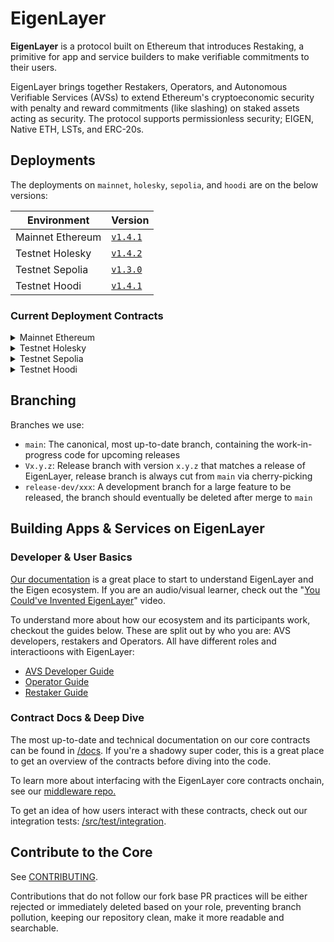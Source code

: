 <a name="introduction"/></a>

# EigenLayer

**EigenLayer** is a protocol built on Ethereum that introduces Restaking, a primitive for app and service builders to make verifiable commitments to their users.

EigenLayer brings together Restakers, Operators, and Autonomous Verifiable Services (AVSs) to extend Ethereum's cryptoeconomic security with penalty and reward commitments (like slashing) on staked assets acting as security. The protocol supports permissionless security; EIGEN, Native ETH, LSTs, and ERC-20s. 

## Deployments

The deployments on `mainnet`, `holesky`, `sepolia`, and `hoodi` are on the below versions:

| Environment | Version |
| -------- | -------- |
| Mainnet Ethereum | [`v1.4.1`](https://github.com/Layr-Labs/eigenlayer-contracts/releases/tag/v1.4.1) |
| Testnet Holesky | [`v1.4.2`](https://github.com/Layr-Labs/eigenlayer-contracts/releases/tag/v1.4.2) |
| Testnet Sepolia | [`v1.3.0`](https://github.com/Layr-Labs/eigenlayer-contracts/releases/tag/v1.3.0) |
| Testnet Hoodi | [`v1.4.1`](https://github.com/Layr-Labs/eigenlayer-contracts/releases/tag/v1.4.1) |


### Current Deployment Contracts

<details>
    <summary>Mainnet Ethereum</summary>


###### Core

| Name | Proxy | Implementation | Notes |
| -------- | -------- | -------- | -------- |
| [`DelegationManager`](https://github.com/Layr-Labs/eigenlayer-contracts/blob/v1.3.0/src/contracts/core/DelegationManager.sol) | [`0x39053D51B77DC0d36036Fc1fCc8Cb819df8Ef37A`](https://etherscan.io/address/0x39053D51B77DC0d36036Fc1fCc8Cb819df8Ef37A) | [`0xA751...7E73`](https://etherscan.io/address/0xA75112d1df37FA53a431525CD47A7d7faCEA7E73) | Proxy: [`TUP@4.7.1`](https://github.com/OpenZeppelin/openzeppelin-contracts/blob/v4.7.1/contracts/proxy/transparent/TransparentUpgradeableProxy.sol) |
| [`StrategyManager`](https://github.com/Layr-Labs/eigenlayer-contracts/blob/v1.3.0/src/contracts/core/StrategyManager.sol) | [`0x858646372CC42E1A627fcE94aa7A7033e7CF075A`](https://etherscan.io/address/0x858646372CC42E1A627fcE94aa7A7033e7CF075A) | [`0xba4b...b925`](https://etherscan.io/address/0xba4b2b8A076851A3044882493C2e36503d50b925) | Proxy: [`TUP@4.7.1`](https://github.com/OpenZeppelin/openzeppelin-contracts/blob/v4.7.1/contracts/proxy/transparent/TransparentUpgradeableProxy.sol) |
| [`EigenPodManager`](https://github.com/Layr-Labs/eigenlayer-contracts/blob/v1.3.0/src/contracts/pods/EigenPodManager.sol) | [`0x91E677b07F7AF907ec9a428aafA9fc14a0d3A338`](https://etherscan.io/address/0x91E677b07F7AF907ec9a428aafA9fc14a0d3A338) | [`0x8dB4...B7E9`](https://etherscan.io/address/0x8dB49233e3b7691D68745A31e4A0Cd9Cf924B7E9) | Proxy: [`TUP@4.7.1`](https://github.com/OpenZeppelin/openzeppelin-contracts/blob/v4.7.1/contracts/proxy/transparent/TransparentUpgradeableProxy.sol) |
| [`AVSDirectory`](https://github.com/Layr-Labs/eigenlayer-contracts/blob/v1.3.0/src/contracts/core/AVSDirectory.sol) | [`0x135dda560e946695d6f155dacafc6f1f25c1f5af`](https://etherscan.io/address/0x135dda560e946695d6f155dacafc6f1f25c1f5af) | [`0xA396...B6A2`](https://etherscan.io/address/0xA396D855D70e1A1ec1A0199ADB9845096683B6A2) | Proxy: [`TUP@4.7.1`](https://github.com/OpenZeppelin/openzeppelin-contracts/blob/v4.7.1/contracts/proxy/transparent/TransparentUpgradeableProxy.sol) |
| [`RewardsCoordinator`](https://github.com/Layr-Labs/eigenlayer-contracts/blob/v1.3.0/src/contracts/core/RewardsCoordinator.sol) | [`0x7750d328b314EfFa365A0402CcfD489B80B0adda`](https://etherscan.io/address/0x7750d328b314EfFa365A0402CcfD489B80B0adda) | [`0xa505...0aB`](https://etherscan.io/address/0xa505c0116aD65071F0130061F94745b7853220aB) | Proxy: [`TUP@4.7.1`](https://github.com/OpenZeppelin/openzeppelin-contracts/blob/v4.7.1/contracts/proxy/transparent/TransparentUpgradeableProxy.sol) |
| [`PermissionController`](https://github.com/Layr-Labs/eigenlayer-contracts/blob/v1.3.0/src/contracts/permissions/PermissionController.sol) | [`0x25E5F8B1E7aDf44518d35D5B2271f114e081f0E5`](https://etherscan.io/address/0x25E5F8B1E7aDf44518d35D5B2271f114e081f0E5) | [`0xe7f3...C6B1`](https://etherscan.io/address/0xe7f3705c9Addf2DE14e03C345fA982CAb2c1C6B1) | Proxy: [`TUP@4.9.0`](https://github.com/OpenZeppelin/openzeppelin-contracts/blob/v4.9.0/contracts/proxy/transparent/TransparentUpgradeableProxy.sol) |
| [`AllocationManager`](https://github.com/Layr-Labs/eigenlayer-contracts/blob/v1.3.0/src/contracts/core/AllocationManager.sol) | [`0x948a420b8CC1d6BFd0B6087C2E7c344a2CD0bc39`](https://etherscan.io/address/0x948a420b8CC1d6BFd0B6087C2E7c344a2CD0bc39) | [`0x7400...8a0b`](https://etherscan.io/address/0x740058839A1668Af5700e5d7B062007275e77D25) | Proxy: [`TUP@4.9.0`](https://github.com/OpenZeppelin/openzeppelin-contracts/blob/v4.9.0/contracts/proxy/transparent/TransparentUpgradeableProxy.sol) |

###### Strategies

Anyone can deploy and whitelist strategies for standard ERC20s by using the `StrategyFactory` deployed to the address below (see [docs](./docs/core/StrategyManager.md#strategyfactorydeploynewstrategy)). Strategies deployed from the `StrategyFactory` are deployed using the beacon proxy pattern:

| Name | Proxy | Implementation | Notes |
| -------- | -------- | -------- | -------- | 
| [`StrategyFactory`](https://github.com/Layr-Labs/eigenlayer-contracts/blob/v1.3.0/src/contracts/strategies/StrategyFactory.sol) | [`0x5e4C39Ad7A3E881585e383dB9827EB4811f6F647`](https://etherscan.io/address/0x5e4C39Ad7A3E881585e383dB9827EB4811f6F647) | [`0x1b97...c66`](https://etherscan.io/address/0x1b97d8F963179C0e17E5F3d85cdfd9a31A49bc66) | Proxy: [`TUP@4.7.1`](https://github.com/OpenZeppelin/openzeppelin-contracts/blob/v4.7.1/contracts/proxy/transparent/TransparentUpgradeableProxy.sol) |
| [`StrategyBase`](https://github.com/Layr-Labs/eigenlayer-contracts/blob/v1.3.0/src/contracts/strategies/StrategyBase.sol) | [`0x0ed6703C298d28aE0878d1b28e88cA87F9662fE9`](https://etherscan.io/address/0x0ed6703c298d28ae0878d1b28e88ca87f9662fe9) | [`0x0EC1...F456`](https://etherscan.io/address/0x0EC17ef9c00F360DB28CA8008684a4796b11E456) | - Beacon: [`BeaconProxy`](https://github.com/OpenZeppelin/openzeppelin-contracts/blob/v4.7.0/contracts/proxy/beacon/BeaconProxy.sol) <br />- Strategies: [`UpgradeableBeacon`](https://github.com/OpenZeppelin/openzeppelin-contracts/blob/v4.4.1/contracts/proxy/beacon/UpgradeableBeacon.sol) |

The following strategies were originally deployed and whitelisted outside of the `StrategyFactory`:

| Name | Proxy | Implementation | Notes |
| -------- | -------- | -------- | -------- | 
| [`StrategyBase (cbETH)`](https://github.com/Layr-Labs/eigenlayer-contracts/blob/v1.3.0/src/contracts/strategies/StrategyBaseTVLLimits.sol) | [`0x54945180dB7943c0ed0FEE7EdaB2Bd24620256bc`](https://etherscan.io/address/0x54945180dB7943c0ed0FEE7EdaB2Bd24620256bc) | [`0xaFDa...F178`](https://etherscan.io/address/0xaFDa870d4A94B9444F9F22A0e61806178b6Bf178) | Proxy: [`TUP@4.7.1`](https://github.com/OpenZeppelin/openzeppelin-contracts/blob/v4.7.1/contracts/proxy/transparent/TransparentUpgradeableProxy.sol) |
| [`StrategyBase (stETH)`](https://github.com/Layr-Labs/eigenlayer-contracts/blob/v1.3.0/src/contracts/strategies/StrategyBaseTVLLimits.sol) | [`0x93c4b944D05dfe6df7645A86cd2206016c51564D`](https://etherscan.io/address/0x93c4b944D05dfe6df7645A86cd2206016c51564D) | [`0xaFDa...F178`](https://etherscan.io/address/0xaFDa870d4A94B9444F9F22A0e61806178b6Bf178) | Proxy: [`TUP@4.7.1`](https://github.com/OpenZeppelin/openzeppelin-contracts/blob/v4.7.1/contracts/proxy/transparent/TransparentUpgradeableProxy.sol) |
| [`StrategyBase (rETH)`](https://github.com/Layr-Labs/eigenlayer-contracts/blob/v1.3.0/src/contracts/strategies/StrategyBaseTVLLimits.sol) | [`0x1BeE69b7dFFfA4E2d53C2a2Df135C388AD25dCD2`](https://etherscan.io/address/0x1BeE69b7dFFfA4E2d53C2a2Df135C388AD25dCD2) | [`0xaFDa...F178`](https://etherscan.io/address/0xaFDa870d4A94B9444F9F22A0e61806178b6Bf178) | Proxy: [`TUP@4.7.1`](https://github.com/OpenZeppelin/openzeppelin-contracts/blob/v4.7.1/contracts/proxy/transparent/TransparentUpgradeableProxy.sol) |
| [`StrategyBase (ETHx)`](https://github.com/Layr-Labs/eigenlayer-contracts/blob/v1.3.0/src/contracts/strategies/StrategyBaseTVLLimits.sol) | [`0x9d7eD45EE2E8FC5482fa2428f15C971e6369011d`](https://etherscan.io/address/0x9d7eD45EE2E8FC5482fa2428f15C971e6369011d) | [`0xaFDa...F178`](https://etherscan.io/address/0xaFDa870d4A94B9444F9F22A0e61806178b6Bf178) | Proxy: [`TUP@4.7.1`](https://github.com/OpenZeppelin/openzeppelin-contracts/blob/v4.7.1/contracts/proxy/transparent/TransparentUpgradeableProxy.sol) |
| [`StrategyBase (ankrETH)`](https://github.com/Layr-Labs/eigenlayer-contracts/blob/v1.3.0/src/contracts/strategies/StrategyBaseTVLLimits.sol) | [`0x13760F50a9d7377e4F20CB8CF9e4c26586c658ff`](https://etherscan.io/address/0x13760F50a9d7377e4F20CB8CF9e4c26586c658ff) | [`0xaFDa...F178`](https://etherscan.io/address/0xaFDa870d4A94B9444F9F22A0e61806178b6Bf178) | Proxy: [`TUP@4.7.1`](https://github.com/OpenZeppelin/openzeppelin-contracts/blob/v4.7.1/contracts/proxy/transparent/TransparentUpgradeableProxy.sol) |
| [`StrategyBase (OETH)`](https://github.com/Layr-Labs/eigenlayer-contracts/blob/v1.3.0/src/contracts/strategies/StrategyBaseTVLLimits.sol) | [`0xa4C637e0F704745D182e4D38cAb7E7485321d059`](https://etherscan.io/address/0xa4C637e0F704745D182e4D38cAb7E7485321d059) | [`0xaFDa...F178`](https://etherscan.io/address/0xaFDa870d4A94B9444F9F22A0e61806178b6Bf178) | Proxy: [`TUP@4.7.1`](https://github.com/OpenZeppelin/openzeppelin-contracts/blob/v4.7.1/contracts/proxy/transparent/TransparentUpgradeableProxy.sol) |
| [`StrategyBase (osETH)`](https://github.com/Layr-Labs/eigenlayer-contracts/blob/v1.3.0/src/contracts/strategies/StrategyBaseTVLLimits.sol) | [`0x57ba429517c3473B6d34CA9aCd56c0e735b94c02`](https://etherscan.io/address/0x57ba429517c3473B6d34CA9aCd56c0e735b94c02) | [`0xaFDa...F178`](https://etherscan.io/address/0xaFDa870d4A94B9444F9F22A0e61806178b6Bf178) | Proxy: [`TUP@4.7.1`](https://github.com/OpenZeppelin/openzeppelin-contracts/blob/v4.7.1/contracts/proxy/transparent/TransparentUpgradeableProxy.sol) |
| [`StrategyBase (swETH)`](https://github.com/Layr-Labs/eigenlayer-contracts/blob/v1.3.0/src/contracts/strategies/StrategyBaseTVLLimits.sol) | [`0x0Fe4F44beE93503346A3Ac9EE5A26b130a5796d6`](https://etherscan.io/address/0x0Fe4F44beE93503346A3Ac9EE5A26b130a5796d6) | [`0xaFDa...F178`](https://etherscan.io/address/0xaFDa870d4A94B9444F9F22A0e61806178b6Bf178) | Proxy: [`TUP@4.7.1`](https://github.com/OpenZeppelin/openzeppelin-contracts/blob/v4.7.1/contracts/proxy/transparent/TransparentUpgradeableProxy.sol) |
| [`StrategyBase (wBETH)`](https://github.com/Layr-Labs/eigenlayer-contracts/blob/v1.3.0/src/contracts/strategies/StrategyBaseTVLLimits.sol) | [`0x7CA911E83dabf90C90dD3De5411a10F1A6112184`](https://etherscan.io/address/0x7CA911E83dabf90C90dD3De5411a10F1A6112184) | [`0xaFDa...F178`](https://etherscan.io/address/0xaFDa870d4A94B9444F9F22A0e61806178b6Bf178) | Proxy: [`TUP@4.7.1`](https://github.com/OpenZeppelin/openzeppelin-contracts/blob/v4.7.1/contracts/proxy/transparent/TransparentUpgradeableProxy.sol) |
| [`StrategyBase (sfrxETH)`](https://github.com/Layr-Labs/eigenlayer-contracts/blob/v1.3.0/src/contracts/strategies/StrategyBaseTVLLimits.sol) | [`0x8CA7A5d6f3acd3A7A8bC468a8CD0FB14B6BD28b6`](https://etherscan.io/address/0x8CA7A5d6f3acd3A7A8bC468a8CD0FB14B6BD28b6) | [`0xaFDa...F178`](https://etherscan.io/address/0xaFDa870d4A94B9444F9F22A0e61806178b6Bf178) | Proxy: [`TUP@4.7.1`](https://github.com/OpenZeppelin/openzeppelin-contracts/blob/v4.7.1/contracts/proxy/transparent/TransparentUpgradeableProxy.sol) |
| [`StrategyBase (lsETH)`](https://github.com/Layr-Labs/eigenlayer-contracts/blob/v1.3.0/src/contracts/strategies/StrategyBaseTVLLimits.sol) | [`0xAe60d8180437b5C34bB956822ac2710972584473`](https://etherscan.io/address/0xAe60d8180437b5C34bB956822ac2710972584473) | [`0xaFDa...F178`](https://etherscan.io/address/0xaFDa870d4A94B9444F9F22A0e61806178b6Bf178) | Proxy: [`TUP@4.7.1`](https://github.com/OpenZeppelin/openzeppelin-contracts/blob/v4.7.1/contracts/proxy/transparent/TransparentUpgradeableProxy.sol) |
| [`StrategyBase (mETH)`](https://github.com/Layr-Labs/eigenlayer-contracts/blob/v1.3.0/src/contracts/strategies/StrategyBaseTVLLimits.sol) | [`0x298aFB19A105D59E74658C4C334Ff360BadE6dd2`](https://etherscan.io/address/0x298aFB19A105D59E74658C4C334Ff360BadE6dd2) | [`0xaFDa...F178`](https://etherscan.io/address/0xaFDa870d4A94B9444F9F22A0e61806178b6Bf178) | Proxy: [`TUP@4.7.1`](https://github.com/OpenZeppelin/openzeppelin-contracts/blob/v4.7.1/contracts/proxy/transparent/TransparentUpgradeableProxy.sol) |

###### Strategies - Special

The following strategies differ significantly from the other strategies deployed/used above:

| Name | Proxy | Implementation | Notes |
| -------- | -------- | -------- | -------- |
| [`EigenStrategy (EIGEN)`](https://github.com/Layr-Labs/eigenlayer-contracts/blob/v1.3.0/src/contracts/strategies/EigenStrategy.sol) | [`0xaCB55C530Acdb2849e6d4f36992Cd8c9D50ED8F7`](https://etherscan.io/address/0xaCB55C530Acdb2849e6d4f36992Cd8c9D50ED8F7) | [`0x90B0...8729`](https://etherscan.io/address/0x90B074DDD680bD06C72e28b09231A0F848205729) | Proxy: [`TUP@4.9.0`](https://github.com/OpenZeppelin/openzeppelin-contracts/blob/v4.9.0/contracts/proxy/transparent/TransparentUpgradeableProxy.sol) |
| `Beacon Chain ETH` | `0xbeaC0eeEeeeeEEeEeEEEEeeEEeEeeeEeeEEBEaC0` | - | - Used for Beacon Chain ETH shares <br />- Not a real contract! |

###### EigenPods

| Name | Proxy | Implementation | Notes |
| -------- | -------- | -------- | -------- | 
| [`EigenPod (beacon)`](https://github.com/Layr-Labs/eigenlayer-contracts/blob/v1.3.0/src/contracts/pods/EigenPod.sol) | [`0x5a2a4F2F3C18f09179B6703e63D9eDD165909073`](https://etherscan.io/address/0x5a2a4F2F3C18f09179B6703e63D9eDD165909073) | [`0xe2E2...46c3`](https://etherscan.io/address/0xe2E2dB234b0FFB9AFe41e52dB7d3c2B8585646c3) | - Beacon: [`BeaconProxy`](https://github.com/OpenZeppelin/openzeppelin-contracts/blob/v4.7.0/contracts/proxy/beacon/BeaconProxy.sol) <br />- Pods: [`UpgradeableBeacon`](https://github.com/OpenZeppelin/openzeppelin-contracts/blob/v4.4.1/contracts/proxy/beacon/UpgradeableBeacon.sol) |

###### EIGEN/bEIGEN

| Name | Proxy | Implementation | Notes |
| -------- | -------- | -------- | -------- | 
| [`Eigen`](https://github.com/Layr-Labs/eigenlayer-contracts/blob/mainnet/src/contracts/token/Eigen.sol) | [`0xec53bf9167f50cdeb3ae105f56099aaab9061f83`](https://etherscan.io/address/0xec53bf9167f50cdeb3ae105f56099aaab9061f83) | [`0x17f5...26A0`](https://etherscan.io/address/0x17f56E911C279bad67eDC08acbC9cf3DC4eF26A0) | Proxy: [`TUP@4.9.0`](https://github.com/OpenZeppelin/openzeppelin-contracts/blob/v4.9.0/contracts/proxy/transparent/TransparentUpgradeableProxy.sol) |
| [`Backing Eigen`](https://github.com/Layr-Labs/eigenlayer-contracts/blob/mainnet/src/contracts/token/BackingEigen.sol) | [`0x83E9115d334D248Ce39a6f36144aEaB5b3456e75`](https://etherscan.io/address/0x83E9115d334D248Ce39a6f36144aEaB5b3456e75) | [`0xF2b2...9b17`](https://etherscan.io/address/0xF2b225815F70c9b327DC9db758A36c92A4279b17) | Proxy: [`TUP@4.9.0`](https://github.com/OpenZeppelin/openzeppelin-contracts/blob/v4.9.0/contracts/proxy/transparent/TransparentUpgradeableProxy.sol) |
| [`SignedDistributor`](https://etherscan.io/address/0x035bdAeaB85E47710C27EdA7FD754bA80aD4ad02#code) | - | [`0x035b...ad02`](https://etherscan.io/address/0x035bdAeaB85E47710C27EdA7FD754bA80aD4ad02) | - |

###### Multisigs

| Name | Proxy | Implementation | Notes |
| -------- | -------- | -------- | -------- | 
| [`PauserRegistry`](https://github.com/Layr-Labs/eigenlayer-contracts/blob/v1.3.0/src/contracts/permissions/PauserRegistry.sol) | - | [`0xB876...2806`](https://etherscan.io/address/0xB8765ed72235d279c3Fb53936E4606db0Ef12806) | |
| [`Pauser Multisig`](https://github.com/safe-global/safe-contracts/blob/v1.3.0/contracts/GnosisSafe.sol) | [`0x5050389572f2d220ad927CcbeA0D406831012390`](https://etherscan.io/address/0x5050389572f2d220ad927CcbeA0D406831012390) | [`0xd9db...9552`](https://etherscan.io/address/0xd9db270c1b5e3bd161e8c8503c55ceabee709552) | Proxy: [`Gnosis@1.3.0`](https://github.com/safe-global/safe-contracts/blob/v1.3.0/contracts/proxies/GnosisSafeProxy.sol) |
| [`Community Multisig`](https://github.com/safe-global/safe-contracts/blob/v1.3.0/contracts/GnosisSafe.sol) | [`0xFEA47018D632A77bA579846c840d5706705Dc598`](https://etherscan.io/address/0xFEA47018D632A77bA579846c840d5706705Dc598) | [`0xd9db...9552`](https://etherscan.io/address/0xd9db270c1b5e3bd161e8c8503c55ceabee709552) | Proxy: [`Gnosis@1.3.0`](https://github.com/safe-global/safe-contracts/blob/v1.3.0/contracts/proxies/GnosisSafeProxy.sol) |
| [`Executor Multisig`](https://github.com/safe-global/safe-contracts/blob/v1.3.0/contracts/GnosisSafe.sol) | [`0x369e6F597e22EaB55fFb173C6d9cD234BD699111`](https://etherscan.io/address/0x369e6F597e22EaB55fFb173C6d9cD234BD699111) | [`0xd9db...9552`](https://etherscan.io/address/0xd9db270c1b5e3bd161e8c8503c55ceabee709552) | Proxy: [`Gnosis@1.3.0`](https://github.com/safe-global/safe-contracts/blob/v1.3.0/contracts/proxies/GnosisSafeProxy.sol) |
| [`Operations Multisig`](https://github.com/safe-global/safe-contracts/blob/v1.3.0/contracts/GnosisSafe.sol) | [`0xBE1685C81aA44FF9FB319dD389addd9374383e90`](https://etherscan.io/address/0xBE1685C81aA44FF9FB319dD389addd9374383e90) | [`0xd9db...9552`](https://etherscan.io/address/0xd9db270c1b5e3bd161e8c8503c55ceabee709552) | Proxy: [`Gnosis@1.3.0`](https://github.com/safe-global/safe-contracts/blob/v1.3.0/contracts/proxies/GnosisSafeProxy.sol) |
| [`Compound: Timelock`](https://github.com/compound-finance/compound-protocol/blob/a3214f67b73310d547e00fc578e8355911c9d376/contracts/Timelock.sol) | - | [`0xA6Db...0EAF`](https://etherscan.io/address/0xA6Db1A8C5a981d1536266D2a393c5F8dDb210EAF) | |
| [`OZ: Proxy Admin`](https://github.com/OpenZeppelin/openzeppelin-contracts/blob/v4.7.1/contracts/proxy/transparent/ProxyAdmin.sol) | - | [`0x8b95...2444`](https://etherscan.io/address/0x8b9566AdA63B64d1E1dcF1418b43fd1433b72444) | |


</details>



<details>
    <summary>Testnet Holesky</summary>


You can view the deployed contract addresses below, or check out the code itself on the [`testnet-holesky`](https://github.com/Layr-Labs/eigenlayer-contracts/tree/testnet-holesky) branch.

###### Core

| Name | Proxy | Implementation | Notes |
| -------- | -------- | -------- | -------- |
| [`DelegationManager`](https://github.com/Layr-Labs/eigenlayer-contracts/blob/v1.4.2/src/contracts/core/DelegationManager.sol) | [`0xA44151489861Fe9e3055d95adC98FbD462B948e7`](https://holesky.etherscan.io/address/0xA44151489861Fe9e3055d95adC98FbD462B948e7) | [`0x5c79...4106`](https://holesky.etherscan.io/address/0x5c798965208a6FddEc2eA8505c544065645c4106) | Proxy: [`TUP@4.7.1`](https://github.com/OpenZeppelin/openzeppelin-contracts/blob/v4.7.1/contracts/proxy/transparent/TransparentUpgradeableProxy.sol) |
| [`StrategyManager`](https://github.com/Layr-Labs/eigenlayer-contracts/blob/v1.4.2/src/contracts/core/StrategyManager.sol) | [`0xdfB5f6CE42aAA7830E94ECFCcAd411beF4d4D5b6`](https://holesky.etherscan.io/address/0xdfB5f6CE42aAA7830E94ECFCcAd411beF4d4D5b6) | [`0xCDea...3328`](https://holesky.etherscan.io/address/0xCDea36294A06BC9FA03b6A3B943291B74FC53328) | Proxy: [`TUP@4.7.1`](https://github.com/OpenZeppelin/openzeppelin-contracts/blob/v4.7.1/contracts/proxy/transparent/TransparentUpgradeableProxy.sol) |
| [`EigenPodManager`](https://github.com/Layr-Labs/eigenlayer-contracts/blob/v1.4.2/src/contracts/pods/EigenPodManager.sol) | [`0x30770d7E3e71112d7A6b7259542D1f680a70e315`](https://holesky.etherscan.io/address/0x30770d7E3e71112d7A6b7259542D1f680a70e315) | [`0xe93F...B7E9`](https://holesky.etherscan.io/address/0xe93F791bc0Cc4C3c91cbBba4840De9F7Fc590b15) | Proxy: [`TUP@4.7.1`](https://github.com/OpenZeppelin/openzeppelin-contracts/blob/v4.7.1/contracts/proxy/transparent/TransparentUpgradeableProxy.sol) |
| [`AVSDirectory`](https://github.com/Layr-Labs/eigenlayer-contracts/blob/v1.4.2/src/contracts/core/AVSDirectory.sol) | [`0x055733000064333CaDDbC92763c58BF0192fFeBf`](https://holesky.etherscan.io/address/0x055733000064333CaDDbC92763c58BF0192fFeBf) | [`0x331e...2506`](https://holesky.etherscan.io/address/0x331e3Bd9cf69562f6F9ade72BD3D9f271f1B2506) | Proxy: [`TUP@4.7.1`](https://github.com/OpenZeppelin/openzeppelin-contracts/blob/v4.7.1/contracts/proxy/transparent/TransparentUpgradeableProxy.sol) |
| [`RewardsCoordinator`](https://github.com/Layr-Labs/eigenlayer-contracts/blob/v1.4.2/src/contracts/core/RewardsCoordinator.sol) | [`0xAcc1fb458a1317E886dB376Fc8141540537E68fE`](https://holesky.etherscan.io/address/0xAcc1fb458a1317E886dB376Fc8141540537E68fE) | [`0x4087...d41`](https://holesky.etherscan.io/address/0x40873dddA165258E1c5aE487f4842dac3946Ad41) | Proxy: [`TUP@4.7.1`](https://github.com/OpenZeppelin/openzeppelin-contracts/blob/v4.7.1/contracts/proxy/transparent/TransparentUpgradeableProxy.sol) |
| [`AllocationManager`](https://github.com/Layr-Labs/eigenlayer-contracts/blob/v1.4.2/src/contracts/core/AllocationManager.sol) | [`0x78469728304326CBc65f8f95FA756B0B73164462`](https://holesky.etherscan.io/address/0x78469728304326CBc65f8f95FA756B0B73164462) | [`0xA248...968A`](https://holesky.etherscan.io/address/0xA24898174701fF888B127e65c827E441F4Bc968A) | Proxy: [`TUP@4.9.0`](https://github.com/OpenZeppelin/openzeppelin-contracts/blob/v4.9.0/contracts/proxy/transparent/TransparentUpgradeableProxy.sol) |
| [`PermissionController`](https://github.com/Layr-Labs/eigenlayer-contracts/blob/v1.4.2/src/contracts/permissions/PermissionController.sol) | [`0x598cb226B591155F767dA17AfE7A2241a68C5C10`](https://holesky.etherscan.io/address/0x598cb226B591155F767dA17AfE7A2241a68C5C10) | [`0x7ab0...a2b9`](https://holesky.etherscan.io/address/0x7ab0ebd25d5ffe7527600ca5b2858c1a3faba2b9#code) | Proxy: [`TUP@4.9.0`](https://github.com/OpenZeppelin/openzeppelin-contracts/blob/v4.9.0/contracts/proxy/transparent/TransparentUpgradeableProxy.sol) |

###### Strategies

Anyone can deploy and whitelist strategies for standard ERC20s by using the `StrategyFactory` deployed to the address below (see [docs](./docs/core/StrategyManager.md#strategyfactorydeploynewstrategy)). Strategies deployed from the `StrategyFactory` are deployed using the beacon proxy pattern:

| Name | Proxy | Implementation | Notes |
| -------- | -------- | -------- | -------- | 
| [`StrategyFactory`](https://github.com/Layr-Labs/eigenlayer-contracts/blob/v1.4.2/src/contracts/strategies/StrategyFactory.sol) | [`0x9c01252B580efD11a05C00Aa42Dd3ac1Ec52DF6d`](https://holesky.etherscan.io/address/0x9c01252B580efD11a05C00Aa42Dd3ac1Ec52DF6d) | [`0x84aa...a7d`](https://holesky.etherscan.io/address/0x84aaD0F753b84Cd68F36Ff207DDfA0f2865b1a7d) | Proxy: [`TUP@4.7.1`](https://github.com/OpenZeppelin/openzeppelin-contracts/blob/v4.7.1/contracts/proxy/transparent/TransparentUpgradeableProxy.sol) |
| [`StrategyBase`](https://github.com/Layr-Labs/eigenlayer-contracts/blob/v1.4.2/src/contracts/strategies/StrategyBase.sol) | [`0xd3c6C6BA4E40dB9288c6a2077e5635344F8aFA4F`](https://holesky.etherscan.io/address/0xd3c6C6BA4E40dB9288c6a2077e5635344F8aFA4F) | [`0x98a8...e8A`](https://holesky.etherscan.io/address/0x98a82726de51011e6Edc848461672Cf245CFEe8A) | - Beacon: [`BeaconProxy`](https://github.com/OpenZeppelin/openzeppelin-contracts/blob/v4.7.0/contracts/proxy/beacon/BeaconProxy.sol) <br />- Strategies: [`UpgradeableBeacon`](https://github.com/OpenZeppelin/openzeppelin-contracts/blob/v4.4.1/contracts/proxy/beacon/UpgradeableBeacon.sol) |

The following strategies were originally deployed and whitelisted outside of the `StrategyFactory`:

| Name | Proxy | Implementation | Notes |
| -------- | -------- | -------- | -------- | 
| [`StrategyBase (stETH)`](https://github.com/Layr-Labs/eigenlayer-contracts/blob/v1.4.2/src/contracts/strategies/StrategyBaseTVLLimits.sol) | [`0x7D704507b76571a51d9caE8AdDAbBFd0ba0e63d3`](https://holesky.etherscan.io/address/0x7D704507b76571a51d9caE8AdDAbBFd0ba0e63d3) | [`0x5FdD...3C1e`](https://holesky.etherscan.io/address/0x5FdD6a71a3C88111474C812Ca6d60942d7923C1e) | Proxy: [`TUP@4.7.1`](https://github.com/OpenZeppelin/openzeppelin-contracts/blob/v4.7.1/contracts/proxy/transparent/TransparentUpgradeableProxy.sol) |
| [`StrategyBase (rETH)`](https://github.com/Layr-Labs/eigenlayer-contracts/blob/v1.4.2/src/contracts/strategies/StrategyBaseTVLLimits.sol) | [`0x3A8fBdf9e77DFc25d09741f51d3E181b25d0c4E0`](https://holesky.etherscan.io/address/0x3A8fBdf9e77DFc25d09741f51d3E181b25d0c4E0) | [`0x5FdD...3C1e`](https://holesky.etherscan.io/address/0x5FdD6a71a3C88111474C812Ca6d60942d7923C1e) | Proxy: [`TUP@4.7.1`](https://github.com/OpenZeppelin/openzeppelin-contracts/blob/v4.7.1/contracts/proxy/transparent/TransparentUpgradeableProxy.sol) |
| [`StrategyBase (WETH)`](https://github.com/Layr-Labs/eigenlayer-contracts/blob/v1.4.2/src/contracts/strategies/StrategyBaseTVLLimits.sol) | [`0x80528D6e9A2BAbFc766965E0E26d5aB08D9CFaF9`](https://holesky.etherscan.io/address/0x80528D6e9A2BAbFc766965E0E26d5aB08D9CFaF9) | [`0x5FdD...3C1e`](https://holesky.etherscan.io/address/0x5FdD6a71a3C88111474C812Ca6d60942d7923C1e) | Proxy: [`TUP@4.7.1`](https://github.com/OpenZeppelin/openzeppelin-contracts/blob/v4.7.1/contracts/proxy/transparent/TransparentUpgradeableProxy.sol) |
| [`StrategyBase (lsETH)`](https://github.com/Layr-Labs/eigenlayer-contracts/blob/v1.4.2/src/contracts/strategies/StrategyBaseTVLLimits.sol) | [`0x05037A81BD7B4C9E0F7B430f1F2A22c31a2FD943`](https://holesky.etherscan.io/address/0x05037A81BD7B4C9E0F7B430f1F2A22c31a2FD943) | [`0x5FdD...3C1e`](https://holesky.etherscan.io/address/0x5FdD6a71a3C88111474C812Ca6d60942d7923C1e) | Proxy: [`TUP@4.7.1`](https://github.com/OpenZeppelin/openzeppelin-contracts/blob/v4.7.1/contracts/proxy/transparent/TransparentUpgradeableProxy.sol) |
| [`StrategyBase (sfrxETH)`](https://github.com/Layr-Labs/eigenlayer-contracts/blob/v1.4.2/src/contracts/strategies/StrategyBaseTVLLimits.sol) | [`0x9281ff96637710Cd9A5CAcce9c6FAD8C9F54631c`](https://holesky.etherscan.io/address/0x9281ff96637710Cd9A5CAcce9c6FAD8C9F54631c) | [`0x5FdD...3C1e`](https://holesky.etherscan.io/address/0x5FdD6a71a3C88111474C812Ca6d60942d7923C1e) | Proxy: [`TUP@4.7.1`](https://github.com/OpenZeppelin/openzeppelin-contracts/blob/v4.7.1/contracts/proxy/transparent/TransparentUpgradeableProxy.sol) |
| [`StrategyBase (ETHx)`](https://github.com/Layr-Labs/eigenlayer-contracts/blob/v1.4.2/src/contracts/strategies/StrategyBaseTVLLimits.sol) | [`0x31B6F59e1627cEfC9fA174aD03859fC337666af7`](https://holesky.etherscan.io/address/0x31B6F59e1627cEfC9fA174aD03859fC337666af7) | [`0x5FdD...3C1e`](https://holesky.etherscan.io/address/0x5FdD6a71a3C88111474C812Ca6d60942d7923C1e) | Proxy: [`TUP@4.7.1`](https://github.com/OpenZeppelin/openzeppelin-contracts/blob/v4.7.1/contracts/proxy/transparent/TransparentUpgradeableProxy.sol) |
| [`StrategyBase (osETH)`](https://github.com/Layr-Labs/eigenlayer-contracts/blob/v1.4.2/src/contracts/strategies/StrategyBaseTVLLimits.sol) | [`0x46281E3B7fDcACdBa44CADf069a94a588Fd4C6Ef`](https://holesky.etherscan.io/address/0x46281E3B7fDcACdBa44CADf069a94a588Fd4C6Ef) | [`0x5FdD...3C1e`](https://holesky.etherscan.io/address/0x5FdD6a71a3C88111474C812Ca6d60942d7923C1e) | Proxy: [`TUP@4.7.1`](https://github.com/OpenZeppelin/openzeppelin-contracts/blob/v4.7.1/contracts/proxy/transparent/TransparentUpgradeableProxy.sol) |
| [`StrategyBase (cbETH)`](https://github.com/Layr-Labs/eigenlayer-contracts/blob/v1.4.2/src/contracts/strategies/StrategyBaseTVLLimits.sol) | [`0x70EB4D3c164a6B4A5f908D4FBb5a9cAfFb66bAB6`](https://holesky.etherscan.io/address/0x70EB4D3c164a6B4A5f908D4FBb5a9cAfFb66bAB6) | [`0x5FdD...3C1e`](https://holesky.etherscan.io/address/0x5FdD6a71a3C88111474C812Ca6d60942d7923C1e) | Proxy: [`TUP@4.7.1`](https://github.com/OpenZeppelin/openzeppelin-contracts/blob/v4.7.1/contracts/proxy/transparent/TransparentUpgradeableProxy.sol) |
| [`StrategyBase (mETH)`](https://github.com/Layr-Labs/eigenlayer-contracts/blob/v1.4.2/src/contracts/strategies/StrategyBaseTVLLimits.sol) | [`0xaccc5A86732BE85b5012e8614AF237801636F8e5`](https://holesky.etherscan.io/address/0xaccc5A86732BE85b5012e8614AF237801636F8e5) | [`0x5FdD...3C1e`](https://holesky.etherscan.io/address/0x5FdD6a71a3C88111474C812Ca6d60942d7923C1e) | Proxy: [`TUP@4.7.1`](https://github.com/OpenZeppelin/openzeppelin-contracts/blob/v4.7.1/contracts/proxy/transparent/TransparentUpgradeableProxy.sol) |
| [`StrategyBase (ankrETH)`](https://github.com/Layr-Labs/eigenlayer-contracts/blob/v1.4.2/src/contracts/strategies/StrategyBaseTVLLimits.sol) | [`0x7673a47463F80c6a3553Db9E54c8cDcd5313d0ac`](https://holesky.etherscan.io/address/0x7673a47463F80c6a3553Db9E54c8cDcd5313d0ac) | [`0x5FdD...3C1e`](https://holesky.etherscan.io/address/0x5FdD6a71a3C88111474C812Ca6d60942d7923C1e) | Proxy: [`TUP@4.7.1`](https://github.com/OpenZeppelin/openzeppelin-contracts/blob/v4.7.1/contracts/proxy/transparent/TransparentUpgradeableProxy.sol) |
| [`StrategyBase (reALT)`](https://github.com/Layr-Labs/eigenlayer-contracts/blob/v1.4.2/src/contracts/strategies/StrategyBaseTVLLimits.sol) | [`0xAD76D205564f955A9c18103C4422D1Cd94016899`](https://holesky.etherscan.io/address/0xAD76D205564f955A9c18103C4422D1Cd94016899) | [`0x5FdD...3C1e`](https://holesky.etherscan.io/address/0x5FdD6a71a3C88111474C812Ca6d60942d7923C1e) | Proxy: [`TUP@4.7.1`](https://github.com/OpenZeppelin/openzeppelin-contracts/blob/v4.7.1/contracts/proxy/transparent/TransparentUpgradeableProxy.sol) |
| [`StrategyBase (EO)`](https://github.com/Layr-Labs/eigenlayer-contracts/blob/v1.4.2/src/contracts/strategies/StrategyBaseTVLLimits.sol) | [`0x78dBcbEF8fF94eC7F631c23d38d197744a323868`](https://holesky.etherscan.io/address/0x78dBcbEF8fF94eC7F631c23d38d197744a323868) | [`0x5FdD...3C1e`](https://holesky.etherscan.io/address/0x5FdD6a71a3C88111474C812Ca6d60942d7923C1e) | Proxy: [`TUP@4.7.1`](https://github.com/OpenZeppelin/openzeppelin-contracts/blob/v4.7.1/contracts/proxy/transparent/TransparentUpgradeableProxy.sol) |

###### Strategies - Special

The following strategies differ significantly from the other strategies deployed/used above:

| Name | Proxy | Implementation | Notes |
| -------- | -------- | -------- | -------- |
| [`EigenStrategy (EIGEN)`](https://github.com/Layr-Labs/eigenlayer-contracts/blob/v1.4.2/src/contracts/strategies/EigenStrategy.sol) | [`0x43252609bff8a13dFe5e057097f2f45A24387a84`](https://holesky.etherscan.io/address/0x43252609bff8a13dFe5e057097f2f45A24387a84) | [`0xA0f3...C2B1`](https://holesky.etherscan.io/address/0xA0f3f218428157FCB750b0F7b74a5e234bC2C2B1) | Proxy: [`TUP@4.7.1`](https://github.com/OpenZeppelin/openzeppelin-contracts/blob/v4.7.1/contracts/proxy/transparent/TransparentUpgradeableProxy.sol) |
| `Beacon Chain ETH` | `0xbeaC0eeEeeeeEEeEeEEEEeeEEeEeeeEeeEEBEaC0` | - | - Used for Beacon Chain ETH shares <br />- Not a real contract! |

###### EigenPods

| Name | Proxy | Implementation | Notes |
| -------- | -------- | -------- | -------- | 
| [`EigenPod (beacon)`](https://github.com/Layr-Labs/eigenlayer-contracts/blob/v1.4.2/src/contracts/pods/EigenPod.sol) | [`0x7261C2bd75a7ACE1762f6d7FAe8F63215581832D`](https://holesky.etherscan.io/address/0x7672F1f72d30bBf5A6781aC183EDCCA5e3003AAD) | [`0x454B...3109`](https://holesky.etherscan.io/address/0x454B7ae61EfaD9c2455eF4E8604a136593453109) | - Beacon: [`BeaconProxy`](https://github.com/OpenZeppelin/openzeppelin-contracts/blob/v4.7.0/contracts/proxy/beacon/BeaconProxy.sol) <br />- Pods: [`UpgradeableBeacon`](https://github.com/OpenZeppelin/openzeppelin-contracts/blob/v4.4.1/contracts/proxy/beacon/UpgradeableBeacon.sol) |

###### EIGEN/bEIGEN

| Name | Proxy | Implementation | Notes |
| -------- | -------- | -------- | -------- | 
| [`Eigen`](https://github.com/Layr-Labs/eigenlayer-contracts/blob/v1.4.2/src/contracts/token/Eigen.sol) | [`0x3B78576F7D4230A49bE2c915629b31122C3FbF88`](https://holesky.etherscan.io/address/0x3B78576F7D4230A49bE2c915629b31122C3FbF88) | [`0x01cb...3050`](https://holesky.etherscan.io/address/0x01cbB2ae8eFE46EEdB9f7575D91cA1EB38823050) | Proxy: [`TUP@4.9.0`](https://github.com/OpenZeppelin/openzeppelin-contracts/blob/v4.9.0/contracts/proxy/transparent/TransparentUpgradeableProxy.sol) |
| [`Backing Eigen`](https://github.com/Layr-Labs/eigenlayer-contracts/blob/v1.4.2/src/contracts/token/BackingEigen.sol) | [`0x275cCf9Be51f4a6C94aBa6114cdf2a4c45B9cb27`](https://holesky.etherscan.io/address/0x275cCf9Be51f4a6C94aBa6114cdf2a4c45B9cb27) | [`0x05ad...E05c`](https://holesky.etherscan.io/address/0x05adA1C66DdDD7c36705bC23a4d50dBa72E4E05c) | Proxy: [`TUP@4.9.0`](https://github.com/OpenZeppelin/openzeppelin-contracts/blob/v4.9.0/contracts/proxy/transparent/TransparentUpgradeableProxy.sol) |

###### Multisigs

| Name | Proxy | Implementation | Notes |
| -------- | -------- | -------- | -------- | 
| [`PauserRegistry`](https://github.com/Layr-Labs/eigenlayer-contracts/blob/v1.4.2/src/contracts/permissions/PauserRegistry.sol) | - | [`0x41Db...ec1D`](https://holesky.etherscan.io/address/0x41Dbe7BbacA97D986FCF6f5203b98Ec02412ec1D) | |
| [`OZ: TimelockController`](https://github.com/OpenZeppelin/openzeppelin-contracts/blob/release-v4.7/contracts/governance/TimelockController.sol) | - | [`0x5e83c7d195318A5acf46B29E5810DdC323b2F6fD`](https://holesky.etherscan.io/address/0x5e83c7d195318A5acf46B29E5810DdC323b2F6fD) | |
| [`OZ: Proxy Admin`](https://github.com/OpenZeppelin/openzeppelin-contracts/blob/v4.7.1/contracts/proxy/transparent/ProxyAdmin.sol) | - | [`0xDB023566064246399b4AE851197a97729C93A6cf`](https://holesky.etherscan.io/address/0xDB023566064246399b4AE851197a97729C93A6cf) | |
| [`Pauser Multisig`](https://github.com/safe-global/safe-contracts/blob/v1.3.0/contracts/GnosisSafe.sol) | [`0x53410249ec7d3a3F9F1ba3912D50D6A3Df6d10A7`](https://holesky.etherscan.io/address/0x53410249ec7d3a3F9F1ba3912D50D6A3Df6d10A7) | [`0xd9db...9552`](https://holesky.etherscan.io/address/0xd9db270c1b5e3bd161e8c8503c55ceabee709552) | Proxy: [`Gnosis@1.3.0`](https://github.com/safe-global/safe-contracts/blob/v1.3.0/contracts/proxies/GnosisSafeProxy.sol) |
| [`Community Multisig`](https://github.com/safe-global/safe-contracts/blob/v1.3.0/contracts/GnosisSafe.sol) | [`0xCb8d2f9e55Bc7B1FA9d089f9aC80C583D2BDD5F7`](https://holesky.etherscan.io/address/0xCb8d2f9e55Bc7B1FA9d089f9aC80C583D2BDD5F7) | [`0xd9db...9552`](https://holesky.etherscan.io/address/0xd9db270c1b5e3bd161e8c8503c55ceabee709552) | Proxy: [`Gnosis@1.3.0`](https://github.com/safe-global/safe-contracts/blob/v1.3.0/contracts/proxies/GnosisSafeProxy.sol) |
| [`Executor Multisig`](https://github.com/safe-global/safe-contracts/blob/v1.3.0/contracts/GnosisSafe.sol) | [`0x28Ade60640fdBDb2609D8d8734D1b5cBeFc0C348`](https://holesky.etherscan.io/address/0x28Ade60640fdBDb2609D8d8734D1b5cBeFc0C348) | [`0xd9db...9552`](https://holesky.etherscan.io/address/0xd9db270c1b5e3bd161e8c8503c55ceabee709552) | Proxy: [`Gnosis@1.3.0`](https://github.com/safe-global/safe-contracts/blob/v1.3.0/contracts/proxies/GnosisSafeProxy.sol) |
| [`Operations Multisig`](https://github.com/safe-global/safe-contracts/blob/v1.3.0/contracts/GnosisSafe.sol) | [`0xfaEF7338b7490b9E272d80A1a39f4657cAf2b97d`](https://holesky.etherscan.io/address/0xfaEF7338b7490b9E272d80A1a39f4657cAf2b97d) | [`0xd9db...9552`](https://holesky.etherscan.io/address/0xd9db270c1b5e3bd161e8c8503c55ceabee709552) | Proxy: [`Gnosis@1.3.0`](https://github.com/safe-global/safe-contracts/blob/v1.3.0/contracts/proxies/GnosisSafeProxy.sol) |

</details>



<details>
    <summary>Testnet Sepolia</summary>


You can view the deployed contract addresses below, or check out the code itself on the [`testnet-sepolia`](https://github.com/Layr-Labs/eigenlayer-contracts/tree/testnet-sepolia) branch.

###### Core

| Name | Proxy | Implementation | Notes |
| -------- | -------- | -------- | -------- |
| [`DelegationManager`](https://github.com/Layr-Labs/eigenlayer-contracts/blob/v1.3.0/src/contracts/core/DelegationManager.sol) | [`0xD4A7E1Bd8015057293f0D0A557088c286942e84b`](https://sepolia.etherscan.io/address/0xD4A7E1Bd8015057293f0D0A557088c286942e84b) | [`0xa722...67f3`](https://sepolia.etherscan.io/address/0xa7227485e6C693AC4566fe168C5E3647c5c267f3) | Proxy: [`TUP@4.9.0`](https://github.com/OpenZeppelin/openzeppelin-contracts/blob/v4.9.0/contracts/proxy/transparent/TransparentUpgradeableProxy.sol) |
| [`StrategyManager`](https://github.com/Layr-Labs/eigenlayer-contracts/blob/v1.3.0/src/contracts/core/StrategyManager.sol) | [`0x2E3D6c0744b10eb0A4e6F679F71554a39Ec47a5D`](https://sepolia.etherscan.io/address/0x2E3D6c0744b10eb0A4e6F679F71554a39Ec47a5D) | [`0x8845...EB1b`](https://sepolia.etherscan.io/address/0x88457741E1bDE012a36Fc154B9004384C1eAEB1b) | Proxy: [`TUP@4.9.0`](https://github.com/OpenZeppelin/openzeppelin-contracts/blob/v4.9.0/contracts/proxy/transparent/TransparentUpgradeableProxy.sol) |
| [`EigenPodManager`](https://github.com/Layr-Labs/eigenlayer-contracts/blob/v1.3.0/src/contracts/pods/EigenPodManager.sol) | [`0x56BfEb94879F4543E756d26103976c567256034a`](https://sepolia.etherscan.io/address/0x56BfEb94879F4543E756d26103976c567256034a) | [`0x8b1D...11a0`](https://sepolia.etherscan.io/address/0x8b1DBbAa79507CD6b6e1d9FBe90E3FB18EFf11a0) | Proxy: [`TUP@4.9.0`](https://github.com/OpenZeppelin/openzeppelin-contracts/blob/v4.9.0/contracts/proxy/transparent/TransparentUpgradeableProxy.sol) | All EigenPod functionality is paused on Holesky | 
| [`AVSDirectory`](https://github.com/Layr-Labs/eigenlayer-contracts/blob/v1.3.0/src/contracts/core/AVSDirectory.sol) | [`0xa789c91ECDdae96865913130B786140Ee17aF545`](https://sepolia.etherscan.io/address/0xa789c91ECDdae96865913130B786140Ee17aF545) | [`0xD88b...C188`](https://sepolia.etherscan.io/address/0xD88b96998325c3e74A74a0B0938BBFeA1395C188) | Proxy: [`TUP@4.9.0`](https://github.com/OpenZeppelin/openzeppelin-contracts/blob/v4.9.0/contracts/proxy/transparent/TransparentUpgradeableProxy.sol) |
| [`RewardsCoordinator`](https://github.com/Layr-Labs/eigenlayer-contracts/blob/v1.3.0/src/contracts/core/RewardsCoordinator.sol) | [`0x5ae8152fb88c26ff9ca5C014c94fca3c68029349`](https://sepolia.etherscan.io/address/0x5ae8152fb88c26ff9ca5C014c94fca3c68029349) | [`0xcC30...7940`](https://sepolia.etherscan.io/address/0xcC305562B01bec562D13A40ef8781e313AFE7940) | Proxy: [`TUP@4.9.0`](https://github.com/OpenZeppelin/openzeppelin-contracts/blob/v4.9.0/contracts/proxy/transparent/TransparentUpgradeableProxy.sol) |
| [`AllocationManager`](https://github.com/Layr-Labs/eigenlayer-contracts/blob/v1.3.0/src/contracts/core/AllocationManager.sol) | [`0x42583067658071247ec8CE0A516A58f682002d07`](https://sepolia.etherscan.io/address/0x42583067658071247ec8CE0A516A58f682002d07) | [`0x742A...927b`](https://sepolia.etherscan.io/address/0x742A228482701d693061BfE9C5B3Eb3959Ea927b) | Proxy: [`TUP@4.9.0`](https://github.com/OpenZeppelin/openzeppelin-contracts/blob/v4.9.0/contracts/proxy/transparent/TransparentUpgradeableProxy.sol) |
| [`PermissionController`](https://github.com/Layr-Labs/eigenlayer-contracts/blob/v1.3.0/src/contracts/permissions/PermissionController.sol) | [`0x44632dfBdCb6D3E21EF613B0ca8A6A0c618F5a37`](https://sepolia.etherscan.io/address/0x44632dfBdCb6D3E21EF613B0ca8A6A0c618F5a37) | [`0x59B1...f525`](https://sepolia.etherscan.io/address/0x59B11b191B572888703E150E45F5015e0fFcf525) | Proxy: [`TUP@4.9.0`](https://github.com/OpenZeppelin/openzeppelin-contracts/blob/v4.9.0/contracts/proxy/transparent/TransparentUpgradeableProxy.sol) |

###### Strategies

Anyone can deploy and whitelist strategies for standard ERC20s by using the `StrategyFactory` deployed to the address below (see [docs](./docs/core/StrategyManager.md#strategyfactorydeploynewstrategy)). Strategies deployed from the `StrategyFactory` are deployed using the beacon proxy pattern:

| Name | Proxy | Implementation | Notes |
| -------- | -------- | -------- | -------- | 
| [`StrategyFactory`](https://github.com/Layr-Labs/eigenlayer-contracts/blob/v1.3.0/src/contracts/strategies/StrategyFactory.sol) | [`0x066cF95c1bf0927124DFB8B02B401bc23A79730D`](https://sepolia.etherscan.io/address/0x066cF95c1bf0927124DFB8B02B401bc23A79730D) | [`0xEE41...ca1A`](https://sepolia.etherscan.io/address/0xEE41826B7D5B89e7F5eED6a831b4eFD69FC9ca1A) | Proxy: [`TUP@4.9.0`](https://github.com/OpenZeppelin/openzeppelin-contracts/blob/v4.9.0/contracts/proxy/transparent/TransparentUpgradeableProxy.sol) |
| [`StrategyBase`](https://github.com/Layr-Labs/eigenlayer-contracts/blob/v1.3.0/src/contracts/strategies/StrategyBase.sol) | [`0x427e627Bc7E83cac0f84337d3Ad94230C32697D3`](https://sepolia.etherscan.io/address/0x427e627Bc7E83cac0f84337d3Ad94230C32697D3) | [`0x9E05...7C5c`](https://sepolia.etherscan.io/address/0x9E0540212b45FE44459cDAD25CD9077acFB77C5c) | - Beacon: [`BeaconProxy`](https://github.com/OpenZeppelin/openzeppelin-contracts/blob/v4.7.0/contracts/proxy/beacon/BeaconProxy.sol) <br />- Strategies: [`UpgradeableBeacon`](https://github.com/OpenZeppelin/openzeppelin-contracts/blob/v4.4.1/contracts/proxy/beacon/UpgradeableBeacon.sol) |
| [`StETH Strategy`](https://github.com/Layr-Labs/eigenlayer-contracts/blob/v1.3.0/src/contracts/strategies/StrategyBase.sol) | [`0x8b29d91e67b013e855EaFe0ad704aC4Ab086a574`](https://sepolia.etherscan.io/address/0x8b29d91e67b013e855EaFe0ad704aC4Ab086a574) | [`0x9E05...7C5c`](https://sepolia.etherscan.io/address/0x9E0540212b45FE44459cDAD25CD9077acFB77C5c) | Strategy Factory deployed |
| [`WETH Strategy`](https://github.com/Layr-Labs/eigenlayer-contracts/blob/v1.3.0/src/contracts/strategies/StrategyBase.sol) | [`0x424246eF71b01ee33aA33aC590fd9a0855F5eFbc`](https://sepolia.etherscan.io/address/0x424246eF71b01ee33aA33aC590fd9a0855F5eFbc) | [`0x9E05...7C5c`](https://sepolia.etherscan.io/address/0x9E0540212b45FE44459cDAD25CD9077acFB77C5c) | Strategy Factory deployed |

###### Strategies - Special

The following strategies differ significantly from the other strategies deployed/used above:

| Name | Proxy | Implementation | Notes |
| -------- | -------- | -------- | -------- |
| [`EigenStrategy (EIGEN)`](https://github.com/Layr-Labs/eigenlayer-contracts/blob/v1.3.0/src/contracts/strategies/EigenStrategy.sol) | [`0x8E93249a6C37a32024756aaBd813E6139b17D1d5`](https://sepolia.etherscan.io/address/0x8E93249a6C37a32024756aaBd813E6139b17D1d5) | [`0x46CF...16db`](https://sepolia.etherscan.io/address/0x46CFA3C2eaDe97D53739120b87A63F739B9616db) | Proxy: [`TUP@4.9.0`](https://github.com/OpenZeppelin/openzeppelin-contracts/blob/v4.9.0/contracts/proxy/transparent/TransparentUpgradeableProxy.sol) |
| `Beacon Chain ETH` | `0xbeaC0eeEeeeeEEeEeEEEEeeEEeEeeeEeeEEBEaC0` | - | - Used for Beacon Chain ETH shares <br />- Not a real contract! |

###### EigenPods

**NOTE: Due to the permissioned validator set on Sepolia, all EigenPod functionality is *PAUSED*.**

| Name | Proxy | Implementation | Notes |
| -------- | -------- | -------- | -------- | 
| [`EigenPod (beacon)`](https://github.com/Layr-Labs/eigenlayer-contracts/blob/v1.3.0/src/contracts/pods/EigenPod.sol) | [`0x0e19E56E41D42137d00dD4f51EC2F613E50cAcf4`](https://sepolia.etherscan.io/address/0x0e19E56E41D42137d00dD4f51EC2F613E50cAcf4) | [`0xd85d...6bCf`](https://sepolia.etherscan.io/address/0xd85d0D9e24dC9af8a517034Caab2db68aD936bCf) | - Beacon: [`BeaconProxy`](https://github.com/OpenZeppelin/openzeppelin-contracts/blob/v4.4.1/contracts/proxy/beacon/BeaconProxy.sol) <br />- Pods: [`UpgradeableBeacon`](https://github.com/OpenZeppelin/openzeppelin-contracts/blob/v4.4.1/contracts/proxy/beacon/UpgradeableBeacon.sol) |

###### EIGEN/bEIGEN

| Name | Proxy | Implementation | Notes |
| -------- | -------- | -------- | -------- | 
| [`Eigen`](https://github.com/Layr-Labs/eigenlayer-contracts/blob/v1.3.0/src/contracts/token/Eigen.sol) | [`0x0011FA2c512063C495f77296Af8d195F33A8Dd38`](https://sepolia.etherscan.io/address/0x0011FA2c512063C495f77296Af8d195F33A8Dd38) | [`0xF83a...8725`](https://sepolia.etherscan.io/address/0xF83a81117AE073B13ce70f37302392BA90F28725) | Proxy: [`TUP@4.9.0`](https://github.com/OpenZeppelin/openzeppelin-contracts/blob/v4.9.0/contracts/proxy/transparent/TransparentUpgradeableProxy.sol) |
| [`Backing Eigen`](https://github.com/Layr-Labs/eigenlayer-contracts/blob/v1.3.0/src/contracts/token/BackingEigen.sol) | [`0xc5B857A92245f64e9D90cCc5b096Db82eB77eB5c`](https://sepolia.etherscan.io/address/0xc5B857A92245f64e9D90cCc5b096Db82eB77eB5c) | [`0x1298...3173`](https://sepolia.etherscan.io/address/0x12988B679AA497C30A8D1850eCC4Dc7700383173) | Proxy: [`TUP@4.9.0`](https://github.com/OpenZeppelin/openzeppelin-contracts/blob/v4.9.0/contracts/proxy/transparent/TransparentUpgradeableProxy.sol) |

###### Multisigs

| Name | Proxy | Implementation | Notes |
| -------- | -------- | -------- | -------- | 
| [`PauserRegistry`](https://github.com/Layr-Labs/eigenlayer-contracts/blob/v1.3.0/src/contracts/permissions/PauserRegistry.sol) | - | [`0x63AA...20f3`](https://sepolia.etherscan.io/address/0x63AAe451780090f50Ad323aAEF155F63a29D20f3) | |
| [`OZ: TimelockController`](https://github.com/OpenZeppelin/openzeppelin-contracts/blob/release-v4.7/contracts/governance/TimelockController.sol) | - | [`0x1BEF...1b5B`](https://sepolia.etherscan.io/address/0x1BEF05C7303d44e0E2FCD2A19d993eDEd4c51b5B) | |
| [`OZ: Proxy Admin`](https://github.com/OpenZeppelin/openzeppelin-contracts/blob/v4.7.1/contracts/proxy/transparent/ProxyAdmin.sol) | - | [`0x56E8...6Fa1`](https://sepolia.etherscan.io/address/0x56E88cb4f0136fC27D95499dE4BE2acf47946Fa1) | |
| [`Pauser Multisig`](https://github.com/safe-global/safe-contracts/blob/v1.3.0/contracts/GnosisSafe.sol) | [`0x0B415f75980D863872C3eb8caa76E6eC8Bc81536`](https://sepolia.etherscan.io/address/0x0B415f75980D863872C3eb8caa76E6eC8Bc81536) | [`0x4167...461a`](https://holesky.etherscan.io/address/0xd9db270c1b5e3bd161e8c8503c55ceabee709552) | Proxy: [`Gnosis@1.3.0`](https://github.com/safe-global/safe-contracts/blob/v1.3.0/contracts/proxies/GnosisSafeProxy.sol) |
| [`Community Multisig`](https://github.com/safe-global/safe-contracts/blob/v1.3.0/contracts/GnosisSafe.sol) | [`0x6f8459810197cc9fE123BBeB918451757a4fBAc6`](https://sepolia.etherscan.io/address/0x6f8459810197cc9fE123BBeB918451757a4fBAc6) | [`0x4167...461a`](https://holesky.etherscan.io/address/0xd9db270c1b5e3bd161e8c8503c55ceabee709552) | Proxy: [`Gnosis@1.3.0`](https://github.com/safe-global/safe-contracts/blob/v1.3.0/contracts/proxies/GnosisSafeProxy.sol) |
| [`Executor Multisig`](https://github.com/safe-global/safe-contracts/blob/v1.3.0/contracts/GnosisSafe.sol) | [`0x4FDA8998EC3b7d4b4A612d45FeB8fB36734470f2`](https://sepolia.etherscan.io/address/0x4FDA8998EC3b7d4b4A612d45FeB8fB36734470f2) | [`0x4167...461a`](https://holesky.etherscan.io/address/0xd9db270c1b5e3bd161e8c8503c55ceabee709552) | Proxy: [`Gnosis@1.3.0`](https://github.com/safe-global/safe-contracts/blob/v1.3.0/contracts/proxies/GnosisSafeProxy.sol) |
| [`Operations Multisig`](https://github.com/safe-global/safe-contracts/blob/v1.3.0/contracts/GnosisSafe.sol) | [`0xb094Ba769b4976Dc37fC689A76675f31bc4923b0`](https://sepolia.etherscan.io/address/0xb094Ba769b4976Dc37fC689A76675f31bc4923b0) | [`0x4167...461a`](https://holesky.etherscan.io/address/0x41675C099F32341bf84BFc5382aF534df5C7461a) | Proxy: [`Gnosis@1.3.0`](https://github.com/safe-global/safe-contracts/blob/v1.3.0/contracts/proxies/GnosisSafeProxy.sol) |

</details>



<details>
    <summary>Testnet Hoodi</summary>


###### Core

| Name | Proxy | Implementation | Notes |
| -------- | -------- | -------- | -------- |
| [`DelegationManager`](https://github.com/Layr-Labs/eigenlayer-contracts/blob/v1.4.1/src/contracts/core/DelegationManager.sol) | [`0x867837a9722C512e0862d8c2E15b8bE220E8b87d`](https://hoodi.etherscan.io/address/0x867837a9722C512e0862d8c2E15b8bE220E8b87d) | [`0xf3bC...aABe5`](https://hoodi.etherscan.io/address/0xf3bC41Ce245F7C20c99E584313cD0B414D5aABe5) | Proxy: [`TUP@4.9.0`](https://github.com/OpenZeppelin/openzeppelin-contracts/blob/v4.9.0/contracts/proxy/transparent/TransparentUpgradeableProxy.sol) |
| [`StrategyManager`](https://github.com/Layr-Labs/eigenlayer-contracts/blob/v1.4.1/src/contracts/core/StrategyManager.sol) | [`0xeE45e76ddbEDdA2918b8C7E3035cd37Eab3b5D41`](https://hoodi.etherscan.io/address/0xeE45e76ddbEDdA2918b8C7E3035cd37Eab3b5D41) | [`0x1916...0EB6`](https://hoodi.etherscan.io/address/0x19165891b0ADAE0a69AdCD4156E8AF80C8cf0EB6) | Proxy: [`TUP@4.9.0`](https://github.com/OpenZeppelin/openzeppelin-contracts/blob/v4.9.0/contracts/proxy/transparent/TransparentUpgradeableProxy.sol) |
| [`EigenPodManager`](https://github.com/Layr-Labs/eigenlayer-contracts/blob/v1.4.1/src/contracts/pods/EigenPodManager.sol) | [`0xcd1442415Fc5C29Aa848A49d2e232720BE07976c`](https://hoodi.etherscan.io/address/0xcd1442415Fc5C29Aa848A49d2e232720BE07976c) | [`0x5A0e...0810`](https://hoodi.etherscan.io/address/0x5A0eE5d133eE5E1487A75A520dC0E821d7660810) | Proxy: [`TUP@4.9.0`](https://github.com/OpenZeppelin/openzeppelin-contracts/blob/v4.9.0/contracts/proxy/transparent/TransparentUpgradeableProxy.sol) |
| [`AVSDirectory`](https://github.com/Layr-Labs/eigenlayer-contracts/blob/v1.4.1/src/contracts/core/AVSDirectory.sol) | [`0xD58f6844f79eB1fbd9f7091d05f7cb30d3363926`](https://hoodi.etherscan.io/address/0xD58f6844f79eB1fbd9f7091d05f7cb30d3363926) | [`0xd290...5d5c`](https://hoodi.etherscan.io/address/0xd2905B858cA5Ded115B61dd9E98F7dcF9aEE2d5c) | Proxy: [`TUP@4.9.0`](https://github.com/OpenZeppelin/openzeppelin-contracts/blob/v4.9.0/contracts/proxy/transparent/TransparentUpgradeableProxy.sol) |
| [`RewardsCoordinator`](https://github.com/Layr-Labs/eigenlayer-contracts/blob/v1.4.1/src/contracts/core/RewardsCoordinator.sol) | [`0x29e8572678e0c272350aa0b4B8f304E47EBcd5e7`](https://hoodi.etherscan.io/address/0x29e8572678e0c272350aa0b4B8f304E47EBcd5e7) | [`0xe786...2832`](https://hoodi.etherscan.io/address/0xe786FD0dE8a6001772386700318187Dc438a2832) | Proxy: [`TUP@4.9.0`](https://github.com/OpenZeppelin/openzeppelin-contracts/blob/v4.9.0/contracts/proxy/transparent/TransparentUpgradeableProxy.sol) |
| [`AllocationManager`](https://github.com/Layr-Labs/eigenlayer-contracts/blob/v1.4.1/src/contracts/core/AllocationManager.sol) | [`0x95a7431400F362F3647a69535C5666cA0133CAA0`](https://hoodi.etherscan.io/address/0x95a7431400F362F3647a69535C5666cA0133CAA0) | [`0xA004...8330`](https://hoodi.etherscan.io/address/0xA0047a6b4cD97D3929ab8192a31F92b97E078330) | Proxy: [`TUP@4.9.0`](https://github.com/OpenZeppelin/openzeppelin-contracts/blob/v4.9.0/contracts/proxy/transparent/TransparentUpgradeableProxy.sol) |
| [`PermissionController`](https://github.com/Layr-Labs/eigenlayer-contracts/blob/v1.4.1/src/contracts/permissions/PermissionController.sol) | [`0xdcCF401fD121d8C542E96BC1d0078884422aFAD2`](https://hoodi.etherscan.io/address/0xdcCF401fD121d8C542E96BC1d0078884422aFAD2) | [`0x2D73...eA27`](https://hoodi.etherscan.io/address/0x2D731E7993a100afd19454B98eEEC7b90366eA27) | Proxy: [`TUP@4.9.0`](https://github.com/OpenZeppelin/openzeppelin-contracts/blob/v4.9.0/contracts/proxy/transparent/TransparentUpgradeableProxy.sol) |

###### Strategies

Anyone can deploy and whitelist strategies for standard ERC20s by using the `StrategyFactory` deployed to the address below (see [docs](./docs/core/StrategyManager.md#strategyfactorydeploynewstrategy)). Strategies deployed from the `StrategyFactory` are deployed using the beacon proxy pattern:

| Name | Proxy | Implementation | Notes |
| -------- | -------- | -------- | -------- | 
| [`StrategyFactory`](https://github.com/Layr-Labs/eigenlayer-contracts/blob/v1.4.1/src/contracts/strategies/StrategyFactory.sol) | [`0xfB7d94501E4d4ACC264833Ef4ede70a11517422B`](https://hoodi.etherscan.io/address/0xfB7d94501E4d4ACC264833Ef4ede70a11517422B) | [`0x798E...7216`](https://hoodi.etherscan.io/address/0x798EB817B7C109c6780264D5161183809C817216) | Proxy: [`TUP@4.9.0`](https://github.com/OpenZeppelin/openzeppelin-contracts/blob/v4.9.0/contracts/proxy/transparent/TransparentUpgradeableProxy.sol) |
| [`StrategyBase`](https://github.com/Layr-Labs/eigenlayer-contracts/blob/v1.4.1/src/contracts/strategies/StrategyBase.sol) | [`0x6d28cEC1659BC3a9BC814c3EFc1412878B406579`](https://hoodi.etherscan.io/address/0x6d28cEC1659BC3a9BC814c3EFc1412878B406579) | [`0xBb9f...F8A4`](https://hoodi.etherscan.io/address/0xBb9fF06dC86B57397782e6252Be85583c202f8A4) | - Beacon: [`BeaconProxy`](https://github.com/OpenZeppelin/openzeppelin-contracts/blob/v4.7.0/contracts/proxy/beacon/BeaconProxy.sol) <br />- Strategies: [`UpgradeableBeacon`](https://github.com/OpenZeppelin/openzeppelin-contracts/blob/v4.4.1/contracts/proxy/beacon/UpgradeableBeacon.sol) |
| [`StETH Strategy`](https://github.com/Layr-Labs/eigenlayer-contracts/blob/v1.4.1/src/contracts/strategies/StrategyBase.sol) | [`0x41525d38f59895d606e8c05c229864f2db6b64fd`](https://hoodi.etherscan.io/address/0x41525d38f59895d606e8c05c229864f2db6b64fd) | [`0xBb9f...f8A4`](https://hoodi.etherscan.io/address/0xBb9fF06dC86B57397782e6252Be85583c202f8A4) | Strategy Factory deployed |
| [`WETH Strategy`](https://github.com/Layr-Labs/eigenlayer-contracts/blob/v1.4.1/src/contracts/strategies/StrategyBase.sol) | [`0x24579ad4fe83ac53546e5c2d3df5f85d6383420d`](https://hoodi.etherscan.io/address/0x24579ad4fe83ac53546e5c2d3df5f85d6383420d) | [`0xBb9f...f8A4`](https://hoodi.etherscan.io/address/0xBb9fF06dC86B57397782e6252Be85583c202f8A4) | Strategy Factory deployed |

###### Strategies - Special

The following strategies differ significantly from the other strategies deployed/used above:

| Name | Proxy | Implementation | Notes |
| -------- | -------- | -------- | -------- |
| [`EigenStrategy (EIGEN)`](https://github.com/Layr-Labs/eigenlayer-contracts/blob/v1.4.1/src/contracts/strategies/EigenStrategy.sol) | [`0xB27b10291DBFE6576d17afF3e251c954Ae14f1D3`](https://hoodi.etherscan.io/address/0xB27b10291DBFE6576d17afF3e251c954Ae14f1D3) | [`0x95A4...00E7`](https://hoodi.etherscan.io/address/0x95A49cB0aED0e8f299223Da3A8A335440f5F00E7) | Proxy: [`TUP@4.9.0`](https://github.com/OpenZeppelin/openzeppelin-contracts/blob/v4.9.0/contracts/proxy/transparent/TransparentUpgradeableProxy.sol) |
| `Beacon Chain ETH` | `0xbeaC0eeEeeeeEEeEeEEEEeeEEeEeeeEeeEEBEaC0` | - | - Used for Beacon Chain ETH shares <br />- Not a real contract! |

###### EigenPods

| Name | Proxy | Implementation | Notes |
| -------- | -------- | -------- | -------- | 
| [`EigenPod (beacon)`](https://github.com/Layr-Labs/eigenlayer-contracts/blob/v1.4.1/src/contracts/pods/EigenPod.sol) | [`0x5e1577f8efB21b29cD5Eb4C5Aa3d6C4b228f650`](https://hoodi.etherscan.io/address/0x5e1577f8efB21b29cD5Eb4C5Aa3d6C4b228f650) | [`0xbe2F...a0b5`](https://hoodi.etherscan.io/address/0xbe2F96Efff467c6773Dc91eA62Ab34C73195a0b5) | - Beacon: [`BeaconProxy`](https://github.com/OpenZeppelin/openzeppelin-contracts/blob/v4.7.0/contracts/proxy/beacon/BeaconProxy.sol) <br />- Pods: [`UpgradeableBeacon`](https://github.com/OpenZeppelin/openzeppelin-contracts/blob/v4.4.1/contracts/proxy/beacon/UpgradeableBeacon.sol) |

###### EIGEN/bEIGEN

| Name | Proxy | Implementation | Notes |
| -------- | -------- | -------- | -------- | 
| [`Eigen`](https://github.com/Layr-Labs/eigenlayer-contracts/blob/v1.4.1/src/contracts/token/Eigen.sol) | [`0x8ae2520954db7D80D66835cB71E692835bbA45bf`](https://hoodi.etherscan.io/address/0x8ae2520954db7D80D66835cB71E692835bbA45bf) | [`0x45D3...9053`](https://hoodi.etherscan.io/address/0x45D3f8CC7e6AC1c0891DAfA90CE299Abf0aD9053) | Proxy: [`TUP@4.9.0`](https://github.com/OpenZeppelin/openzeppelin-contracts/blob/v4.9.0/contracts/proxy/transparent/TransparentUpgradeableProxy.sol) |
| [`Backing Eigen`](https://github.com/Layr-Labs/eigenlayer-contracts/blob/v1.4.1/src/contracts/token/BackingEigen.sol) | [`0x6e60888132Cc7e637488379B4B40c42b3751f63a`](https://hoodi.etherscan.io/address/0x6e60888132Cc7e637488379B4B40c42b3751f63a) | [`0x43e4...a1C4`](https://hoodi.etherscan.io/address/0x43e4940aCeb1C1F5a57e307EEB212007F0f6a1C4) | Proxy: [`TUP@4.9.0`](https://github.com/OpenZeppelin/openzeppelin-contracts/blob/v4.9.0/contracts/proxy/transparent/TransparentUpgradeableProxy.sol) |

###### Multisigs

| Name | Proxy | Implementation | Notes |
| -------- | -------- | -------- | -------- | 
| [`PauserRegistry`](https://github.com/Layr-Labs/eigenlayer-contracts/blob/v1.4.1/src/contracts/permissions/PauserRegistry.sol) | - | [`0x64D7...c13D`](https://hoodi.etherscan.io/address/0x64D78399B0fa32EA72959f33edCF313159F3c13D) | |
| [`OZ: TimelockController`](https://github.com/OpenZeppelin/openzeppelin-contracts/blob/release-v4.7/contracts/governance/TimelockController.sol) | - | [`0xE332...2d15`](https://hoodi.etherscan.io/address/0xE3328cb5068924119d6170496c4AB2dD12c12d15) | |
| [`OZ: Proxy Admin`](https://github.com/OpenZeppelin/openzeppelin-contracts/blob/v4.9.0/contracts/proxy/transparent/ProxyAdmin.sol) | - | [`0xE7f4...2257`](https://hoodi.etherscan.io/address/0xE7f4E30D2619273468afe9EC0Acf805E55532257) | |

</details>

## Branching

Branches we use:
* `main`: The canonical, most up-to-date branch, containing the work-in-progress code for upcoming releases
* `Vx.y.z`: Release branch with version `x.y.z` that matches a release of EigenLayer, release branch is always cut from `main` via cherry-picking
* `release-dev/xxx`: A development branch for a large feature to be released, the branch should eventually be deleted after merge to `main`

## Building Apps & Services on EigenLayer

### Developer & User Basics

[Our documentation](https://docs.eigenlayer.xyz/) is a great place to start to understand EigenLayer and the Eigen ecosystem. If you are an audio/visual learner, check out the "[You Could've Invented EigenLayer](https://www.blog.eigenlayer.xyz/ycie/)" video. 

To understand more about how our ecosystem and its participants work, checkout the guides below. These are split out by who you are: AVS developers, restakers and Operators. All have different roles and interactioons with EigenLayer:

* [AVS Developer Guide](https://docs.eigenlayer.xyz/developers/Concepts/avs-developer-guide)
* [Operator Guide](https://docs.eigenlayer.xyz/operators/concepts/operator-introduction)
* [Restaker Guide](https://docs.eigenlayer.xyz/restakers/concepts/overview)

### Contract Docs & Deep Dive

The most up-to-date and technical documentation on our core contracts can be found in [/docs](/docs). If you're a shadowy super coder, this is a great place to get an overview of the contracts before diving into the code.

To learn more about interfacing with the EigenLayer core contracts onchain, see our [middleware repo.](https://github.com/Layr-Labs/eigenlayer-middleware)

To get an idea of how users interact with these contracts, check out our integration tests: [/src/test/integration](./src/test/integration/).

## Contribute to the Core

See [CONTRIBUTING](CONTRIBUTING.md). 

Contributions that do not follow our fork base PR practices will be either rejected or immediately deleted based on your role, preventing branch pollution, keeping our repository clean, make it more readable and searchable.
